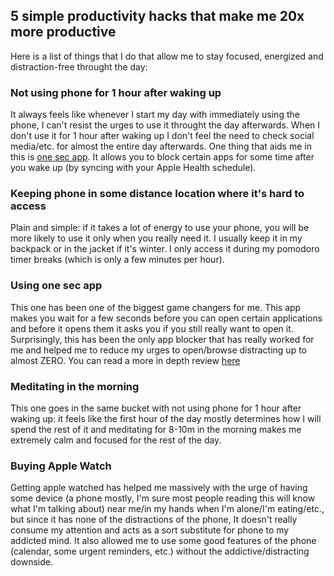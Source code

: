 ## 5 simple productivity hacks that make me 20x more productive
Here is a list of things that I do that allow me to stay focused, energized and distraction-free throught the day: 

### Not using phone for 1 hour after waking up
It always feels like whenever I start my day with immediately using the phone, I can't resist the urges to use it throught the day afterwards.
When I don't use it for 1 hour after waking up I don't feel the need to check social media/etc. for almost the entire day afterwards.
One thing that aids me in this is [one sec app](https://one-sec.app/). It allows you to block certain apps for some time after you wake up (by syncing with your Apple Health schedule).

### Keeping phone in some distance location where it's hard to access
Plain and simple: if it takes a lot of energy to use your phone, you will be more likely to use it only when you really need it.
I usually keep it in my backpack or in the jacket if it's winter. I only access it during my pomodoro timer breaks (which is only a few minutes per hour).

### Using one sec app
This one has been one of the biggest game changers for me. This app makes you wait for a few seconds before you can open certain applications
and before it opens them it asks you if you still really want to open it. Surprisingly, this has been the only app blocker that has really worked for me
and helped me to reduce my urges to open/browse distracting up to almost ZERO. You can read a more in depth review [here](https://mattgalligan.com/one-sec-review/)

### Meditating in the morning
This one goes in the same bucket with not using phone for 1 hour after waking up: it feels like the first hour of the day mostly determines how I will spend the rest of it and meditating for 8-10m in the morning makes me extremely calm and focused for the rest of the day.

### Buying Apple Watch
Getting apple watched has helped me massively with the urge of having some device (a phone mostly, I'm sure most people reading this will know what I'm talking about) near me/in my hands when I'm alone/I'm eating/etc., but since it has 
none of the distractions of the phone, It doesn't really consume my attention and acts as a sort substitute for phone to my addicted mind.
It also allowed me to use some good features of the phone (calendar, some urgent reminders, etc.) without the addictive/distracting downside.